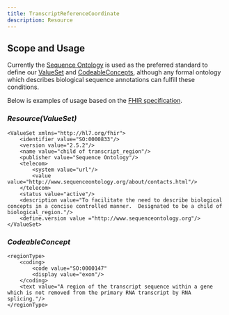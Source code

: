 ```yaml
---
title: TranscriptReferenceCoordinate 
description: Resource
---
```



Scope and Usage
--------------------

Currently the [Sequence Ontology](http://www.sequenceontology.org/) is used as the preferred standard to define our [ValueSet](http://www.hl7.org/implement/standards/fhir/valueset.html) and [CodeableConcepts](http://www.hl7.org/implement/standards/fhir/datatypes.html#CodeableConcept), although any formal ontology which describes biological sequence annotations can fulfill these conditions.

Below is examples of usage based on the [FHIR specification](http://hl7.org/implement/standards/fhir/).

### *Resource(ValueSet)*

    <ValueSet xmlns="http://hl7.org/fhir">
        <identifier value="SO:0000833"/>
        <version value="2.5.2"/>
        <name value="child of transcript_region"/>
        <publisher value="Sequence Ontology"/>
        <telecom>
            <system value="url"/>
            <value value="http://www.sequenceontology.org/about/contacts.html"/>
        </telecom>
        <status value="active"/>
        <description value="To facilitate the need to describe biological concepts in a concise controlled manner.  Designated to be a child of biological_region."/>
        <define.version value ="http://www.sequenceontology.org"/>
    </ValueSet>


### *CodeableConcept*

    <regionType>
        <coding>
            <code value="SO:0000147"
            <display value="exon"/>
        </coding>
        <text value="A region of the transcript sequence within a gene which is not removed from the primary RNA transcript by RNA splicing."/>
    </regionType>

